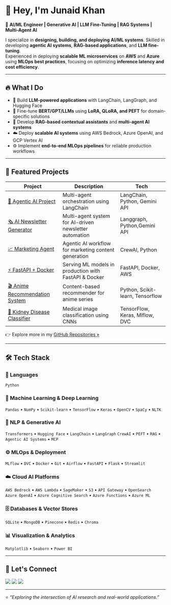 # 👋 Hey, I'm **Junaid Khan**

🚀 **AI/ML Engineer | Generative AI | LLM Fine-Tuning | RAG Systems | Multi-Agent AI**

I specialize in **designing, building, and deploying AI/ML systems**. Skilled in developing **agentic AI systems**, **RAG-based applications**, and **LLM fine-tuning**.  
Experienced in deploying **scalable ML microservices** on **AWS** and **Azure** using **MLOps best practices**, focusing on optimizing **inference latency and cost efficiency**.

---

## 🔥 What I Do
- 🤖 Build **LLM-powered applications** with LangChain, LangGraph, and Hugging Face  
- 🧠 Fine-tune **BERT/GPT/LLMs** using **LoRA, QLoRA, and PEFT** for domain-specific solutions  
- 🧩 Develop **RAG-based contextual assistants** and **multi-agent AI systems**  
- ☁️ Deploy **scalable AI systems** using AWS Bedrock, Azure OpenAI, and GCP Vertex AI  
- ⚙️ Implement **end-to-end MLOps pipelines** for reliable production workflows  

---

## 🧩 Featured Projects
| Project | Description | Tech |
|----------|--------------|------|
| [🤖 Agentic AI Project](https://github.com/JunaidK0012/AgenticAI_project1) | Multi-agent orchestration using LangChain | LangChain, Python, Gemini API|
| [🗞️ AI Newsletter Generator](https://github.com/JunaidK0012/AI_Newsletter_Generator) | Multi-agent system for AI-driven newsletter automation | Langgraph, Python,Gemini API|
| [📈 Marketing Agent](https://github.com/JunaidK0012/marketing_agent) | Agentic AI workflow for marketing content generation | CrewAI, Python |
| [⚡ FastAPI + Docker](https://github.com/JunaidK0012/FastAPI-Docker) | Serving ML models in production with FastAPI & Docker | FastAPI, Docker, AWS |
| [🎬 Anime Recommendation System](https://github.com/JunaidK0012/Anime-Recommendation) | Content-based recommender for anime series | Python, Scikit-learn, Tensorflow |
| [🏥 Kidney Disease Classifier](https://github.com/JunaidK0012/Kidney_disease_classification) | Medical image classification using CNNs | TensorFlow, Keras, Mlflow, DVC|

👉 Explore more in my [GitHub Repositories »](https://github.com/JunaidK0012?tab=repositories)

---

## 🛠️ Tech Stack

### 🐍 Languages  
`Python`

### 🤖 Machine Learning & Deep Learning  
`Pandas` • `NumPy` • `Scikit-learn` • `TensorFlow` • `Keras` • `OpenCV` • `SpaCy` • `NLTK`

### 💬 NLP & Generative AI  
`Transformers` • `Hugging Face` • `LangChain` • `LangGraph` 
`CrewAI` • `PEFT` • `RAG` • `Agentic AI Systems` • `MCP`

### ⚙️ MLOps & Deployment  
`MLflow` • `DVC` • `Docker` • `Git` • `Airflow` • `FastAPI` • `Flask` • `Streamlit`

### ☁️ Cloud AI Platforms  
`AWS Bedrock` • `AWS Lambda` • `SageMaker` • `S3` • `API Gateway` • `OpenSearch`  
`Azure OpenAI` • `Azure Cognitive Search` • `Azure Functions` • `Azure ML`  

### 🗄️ Databases & Vector Stores  
`SQLite` • `MongoDB` • `Pinecone` • `Redis` • `Chroma`

### 📊 Visualization & Analytics  
`Matplotlib` • `Seaborn` • `Power BI`

---

## 📢 Let's Connect
<p align="left">
  <a href="https://www.linkedin.com/in/junaid-khan-8a561b138/"><img src="https://img.shields.io/badge/LinkedIn-0A66C2?style=for-the-badge&logo=linkedin&logoColor=white"/></a>
  <a href="https://medium.com/@khanj3991"><img src="https://img.shields.io/badge/Medium-12100E?style=for-the-badge&logo=medium&logoColor=white"/></a>
  <a href="mailto:khanj3991@gmail.com"><img src="https://img.shields.io/badge/Email-D14836?style=for-the-badge&logo=gmail&logoColor=white"/></a>
</p>

---

⭐ *“Exploring the intersection of AI research and real-world applications.”*
